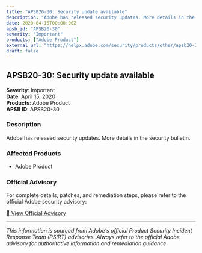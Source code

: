 ```yaml
---
title: "APSB20-30: Security update available"
description: "Adobe has released security updates. More details in the security bulletin."
date: 2020-04-15T00:00:00Z
apsb_id: "APSB20-30"
severity: "Important"
products: ["Adobe Product"]
external_url: "https://helpx.adobe.com/security/products/other/apsb20-30.html"
draft: false
---
```


## APSB20-30: Security update available

**Severity**: Important  
**Date**: April 15, 2020  
**Products**: Adobe Product  
**APSB ID**: APSB20-30

### Description

Adobe has released security updates. More details in the security bulletin.

### Affected Products

- Adobe Product


### Official Advisory

For complete details, patches, and remediation steps, please refer to the official Adobe security advisory:

[🔗 View Official Advisory](https://helpx.adobe.com/security/products/other/apsb20-30.html)

---

*This information is sourced from Adobe's official Product Security Incident Response Team (PSIRT) advisories. Always refer to the official Adobe advisory for authoritative information and remediation guidance.*
